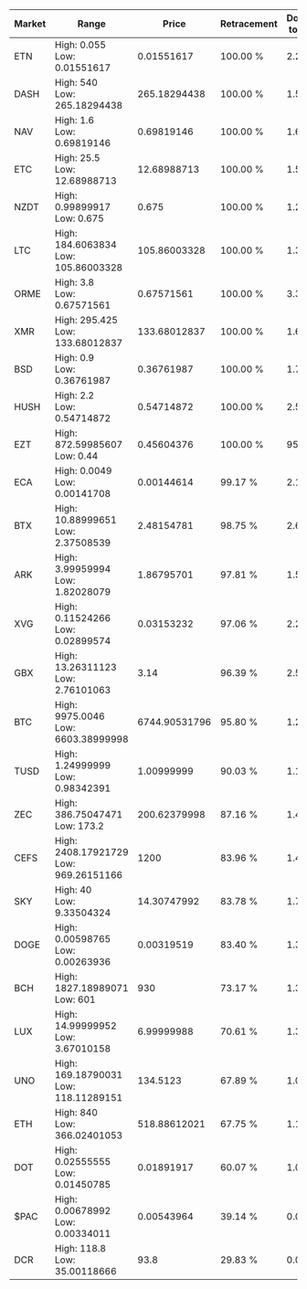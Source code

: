 | Market | Range | Price| Retracement | Doubles to 50% |
| --- | --- | --- | --- | --- |
| ETN | High: 0.055<br />Low: 0.01551617 | 0.01551617 | 100.00 % | 2.27 |
| DASH | High: 540<br />Low: 265.18294438 | 265.18294438 | 100.00 % | 1.52 |
| NAV | High: 1.6<br />Low: 0.69819146 | 0.69819146 | 100.00 % | 1.65 |
| ETC | High: 25.5<br />Low: 12.68988713 | 12.68988713 | 100.00 % | 1.50 |
| NZDT | High: 0.99899917<br />Low: 0.675 | 0.675 | 100.00 % | 1.24 |
| LTC | High: 184.6063834<br />Low: 105.86003328 | 105.86003328 | 100.00 % | 1.37 |
| ORME | High: 3.8<br />Low: 0.67571561 | 0.67571561 | 100.00 % | 3.31 |
| XMR | High: 295.425<br />Low: 133.68012837 | 133.68012837 | 100.00 % | 1.60 |
| BSD | High: 0.9<br />Low: 0.36761987 | 0.36761987 | 100.00 % | 1.72 |
| HUSH | High: 2.2<br />Low: 0.54714872 | 0.54714872 | 100.00 % | 2.51 |
| EZT | High: 872.59985607<br />Low: 0.44 | 0.45604376 | 100.00 % | 957.19 |
| ECA | High: 0.0049<br />Low: 0.00141708 | 0.00144614 | 99.17 % | 2.18 |
| BTX | High: 10.88999651<br />Low: 2.37508539 | 2.48154781 | 98.75 % | 2.67 |
| ARK | High: 3.99959994<br />Low: 1.82028079 | 1.86795701 | 97.81 % | 1.56 |
| XVG | High: 0.11524266<br />Low: 0.02899574 | 0.03153232 | 97.06 % | 2.29 |
| GBX | High: 13.26311123<br />Low: 2.76101063 | 3.14 | 96.39 % | 2.55 |
| BTC | High: 9975.0046<br />Low: 6603.38999998 | 6744.90531796 | 95.80 % | 1.23 |
| TUSD | High: 1.24999999<br />Low: 0.98342391 | 1.00999999 | 90.03 % | 1.11 |
| ZEC | High: 386.75047471<br />Low: 173.2 | 200.62379998 | 87.16 % | 1.40 |
| CEFS | High: 2408.17921729<br />Low: 969.26151166 | 1200 | 83.96 % | 1.41 |
| SKY | High: 40<br />Low: 9.33504324 | 14.30747992 | 83.78 % | 1.72 |
| DOGE | High: 0.00598765<br />Low: 0.00263936 | 0.00319519 | 83.40 % | 1.35 |
| BCH | High: 1827.18989071<br />Low: 601 | 930 | 73.17 % | 1.31 |
| LUX | High: 14.99999952<br />Low: 3.67010158 | 6.99999988 | 70.61 % | 1.33 |
| UNO | High: 169.18790031<br />Low: 118.11289151 | 134.5123 | 67.89 % | 1.07 |
| ETH | High: 840<br />Low: 366.02401053 | 518.88612021 | 67.75 % | 1.16 |
| DOT | High: 0.02555555<br />Low: 0.01450785 | 0.01891917 | 60.07 % | 1.06 |
| $PAC | High: 0.00678992<br />Low: 0.00334011 | 0.00543964 | 39.14 % | 0.00 |
| DCR | High: 118.8<br />Low: 35.00118666 | 93.8 | 29.83 % | 0.00 |
